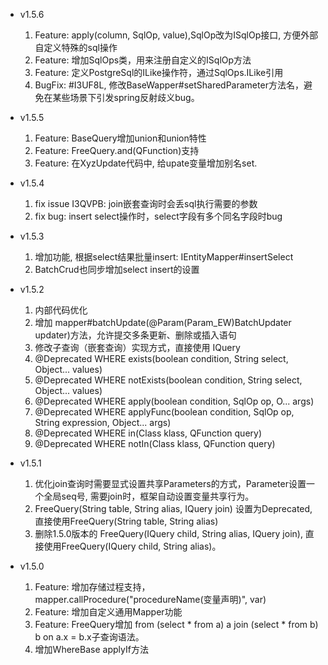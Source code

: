 - v1.5.6
    1. Feature: apply(column, SqlOp, value),SqlOp改为ISqlOp接口, 方便外部自定义特殊的sql操作
    2. Feature: 增加SqlOps类，用来注册自定义的ISqlOp方法
    3. Feature: 定义PostgreSql的ILike操作符，通过SqlOps.ILike引用
    4. BugFix: #I3UF8L, 修改BaseWapper#setSharedParameter方法名，避免在某些场景下引发spring反射歧义bug。

- v1.5.5
    1. Feature: BaseQuery增加union和union特性
    2. Feature: FreeQuery.and(QFunction)支持
    3. Feature: 在XyzUpdate代码中, 给upate变量增加别名set.

- v1.5.4
    1. fix issue I3QVPB: join嵌套查询时会丢sql执行需要的参数
    2. fix bug: insert select操作时，select字段有多个同名字段时bug

- v1.5.3
    1. 增加功能, 根据select结果批量insert: IEntityMapper#insertSelect
    2. BatchCrud也同步增加select insert的设置

- v1.5.2
    1. 内部代码优化
    2. 增加 mapper#batchUpdate(@Param(Param_EW)BatchUpdater updater)方法，允许提交多条更新、删除或插入语句
    3. 修改子查询（嵌套查询）实现方式，直接使用 IQuery
    4. @Deprecated WHERE exists(boolean condition, String select, Object... values)
    5. @Deprecated WHERE notExists(boolean condition, String select, Object... values)
    6. @Deprecated WHERE apply(boolean condition, SqlOp op, O... args)
    7. @Deprecated WHERE applyFunc(boolean condition, SqlOp op, String expression, Object... args)
    8. @Deprecated WHERE in(Class<NQ> klass, QFunction<NQ> query)
    9. @Deprecated WHERE notIn(Class<NQ> klass, QFunction<NQ> query)

- v1.5.1
    1. 优化join查询时需要显式设置共享Parameters的方式，Parameter设置一个全局seq号, 需要join时，框架自动设置变量共享行为。
    1. FreeQuery(String table, String alias, IQuery join) 设置为Deprecated, 直接使用FreeQuery(String table, String alias)
    2. 删除1.5.0版本的 FreeQuery(IQuery child, String alias, IQuery join), 直接使用FreeQuery(IQuery child, String alias)。

- v1.5.0
    1. Feature: 增加存储过程支持， mapper.callProcedure("procedureName(变量声明)", var)
    2. Feature: 增加自定义通用Mapper功能
    3. Feature: FreeQuery增加 from (select * from a) a join (select * from b) b on a.x = b.x子查询语法。
    4. 增加WhereBase applyIf方法